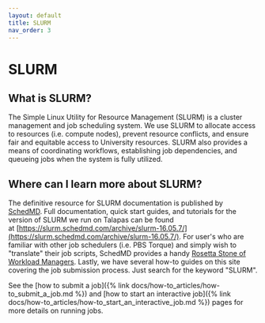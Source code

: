 ```yaml
---
layout: default
title: SLURM
nav_order: 3
---
```


# SLURM

## What is SLURM?

The Simple Linux Utility for Resource Management (SLURM) is a cluster management and job scheduling system. We use SLURM to allocate access to resources (i.e. compute nodes), prevent resource conflicts, and ensure fair and equitable access to University resources. SLURM also provides a means of coordinating workflows, establishing job dependencies, and queueing jobs when the system is fully utilized.

## Where can I learn more about SLURM?

The definitive resource for SLURM documentation is published by [SchedMD](https://slurm.schedmd.com). Full documentation, quick start guides, and tutorials for the version of SLURM we run on Talapas can be found at [https://slurm.schedmd.com/archive/slurm-16.05.7/](https://slurm.schedmd.com/archive/slurm-16.05.7/). For user's who are familiar with other job schedulers (i.e. PBS Torque) and simply wish to "translate" their job scripts, SchedMD provides a handy [Rosetta Stone of Workload Managers](https://slurm.schedmd.com/archive/slurm-16.05.7/rosetta.html). Lastly, we have several how-to guides on this site covering the job submission process. Just search for the keyword "SLURM". 

See the [how to submit a job]({% link docs/how-to_articles/how-to_submit_a_job.md %}) and [how to start an interactive job]({% link docs/how-to_articles/how-to_start_an_interactive_job.md %}) pages for more details on running jobs.
